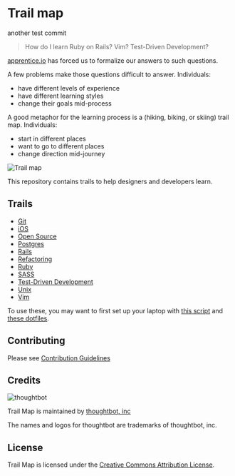 Trail map
=========

another test commit


> How do I learn Ruby on Rails? Vim? Test-Driven Development?

[apprentice.io](http://apprentice.io) has forced us to formalize our answers to
such questions.

A few problems make those questions difficult to answer. Individuals:

* have different levels of experience
* have different learning styles
* change their goals mid-process

A good metaphor for the learning process is a (hiking, biking, or skiing)
trail map. Individuals:

* start in different places
* want to go to different places
* change direction mid-journey

![Trail map](http://media.tumblr.com/tumblr_m2jrde9jXS1qz5x9p.jpg)

This repository contains trails to help designers and developers learn.

Trails
------

* [Git](/thoughtbot/trail-map/blob/master/trails/git.md)
* [iOS](/thoughtbot/trail-map/blob/master/trails/ios.md)
* [Open Source](/thoughtbot/trail-map/blob/master/trails/open-source.md)
* [Postgres](/thoughtbot/trail-map/blob/master/trails/postgres.md)
* [Rails](/thoughtbot/trail-map/blob/master/trails/rails.md)
* [Refactoring](/thoughtbot/trail-map/blob/master/trails/refactoring.md)
* [Ruby](/thoughtbot/trail-map/blob/master/trails/ruby.md)
* [SASS](/thoughtbot/trail-map/blob/master/trails/sass.md)
* [Test-Driven Development](/thoughtbot/trail-map/blob/master/trails/test-driven-development.md)
* [Unix](/thoughtbot/trail-map/blob/master/trails/unix.md)
* [Vim](/thoughtbot/trail-map/blob/master/trails/vim.md)

To use these, you may want to first set up your laptop with
[this script](https://github.com/thoughtbot/laptop) and
[these dotfiles](https://github.com/thoughtbot/dotfiles).

Contributing
------------

Please see [Contribution Guidelines](/thoughtbot/trail-map/blob/master/trails/CONTRIBUTING.md)

Credits
-------

![thoughtbot](http://thoughtbot.com/images/tm/logo.png)

Trail Map is maintained by [thoughtbot, inc](http://thoughtbot.com/community)

The names and logos for thoughtbot are trademarks of thoughtbot, inc.

License
-------

Trail Map is licensed under the [Creative Commons Attribution License](http://creativecommons.org/licenses/by/3.0/).

